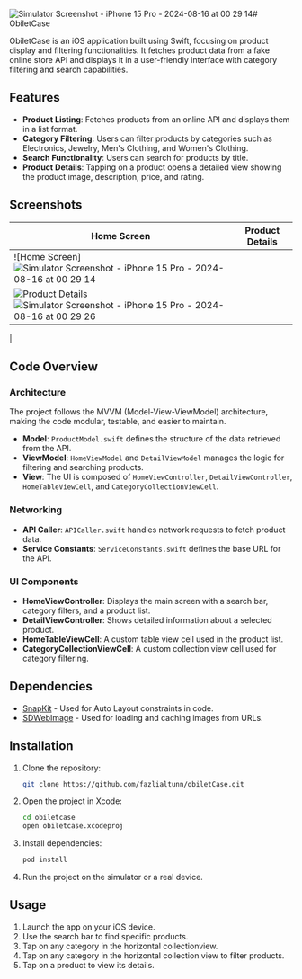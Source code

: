 ![Simulator Screenshot - iPhone 15 Pro - 2024-08-16 at 00 29 14](https://github.com/user-attachments/assets/bbb2f909-9a37-408b-bef0-46abaf6c01ab)# ObiletCase

ObiletCase is an iOS application built using Swift, focusing on product display and filtering functionalities. It fetches product data from a fake online store API and displays it in a user-friendly interface with category filtering and search capabilities.

## Features

- **Product Listing**: Fetches products from an online API and displays them in a list format.
- **Category Filtering**: Users can filter products by categories such as Electronics, Jewelry, Men's Clothing, and Women's Clothing.
- **Search Functionality**: Users can search for products by title.
- **Product Details**: Tapping on a product opens a detailed view showing the product image, description, price, and rating.

## Screenshots

| Home Screen | Product Details |
|-------------|-----------------|
| ![Home Screen] ![Simulator Screenshot - iPhone 15 Pro - 2024-08-16 at 00 29 14](https://github.com/user-attachments/assets/9e400b2e-5064-4834-897f-b75eeefcc823)
| ![Product Details](path_to_product_details_image)![Simulator Screenshot - iPhone 15 Pro - 2024-08-16 at 00 29 26](https://github.com/user-attachments/assets/1ab85470-e59d-424a-9c0c-cef815266661)
 |

## Code Overview

### Architecture

The project follows the MVVM (Model-View-ViewModel) architecture, making the code modular, testable, and easier to maintain.

- **Model**: `ProductModel.swift` defines the structure of the data retrieved from the API.
- **ViewModel**: `HomeViewModel` and `DetailViewModel` manages the logic for filtering and searching products.
- **View**: The UI is composed of `HomeViewController`, `DetailViewController`, `HomeTableViewCell`, and `CategoryCollectionViewCell`.

### Networking

- **API Caller**: `APICaller.swift` handles network requests to fetch product data.
- **Service Constants**: `ServiceConstants.swift` defines the base URL for the API.

### UI Components

- **HomeViewController**: Displays the main screen with a search bar, category filters, and a product list.
- **DetailViewController**: Shows detailed information about a selected product.
- **HomeTableViewCell**: A custom table view cell used in the product list.
- **CategoryCollectionViewCell**: A custom collection view cell used for category filtering.

## Dependencies

- [SnapKit](https://github.com/SnapKit/SnapKit) - Used for Auto Layout constraints in code.
- [SDWebImage](https://github.com/SDWebImage/SDWebImage) - Used for loading and caching images from URLs.

## Installation

1. Clone the repository:

    ```bash
    git clone https://github.com/fazlialtunn/obiletCase.git
    ```

2. Open the project in Xcode:

    ```bash
    cd obiletcase
    open obiletcase.xcodeproj
    ```

3. Install dependencies:

    ```bash
    pod install
    ```

4. Run the project on the simulator or a real device.

## Usage

1. Launch the app on your iOS device.
2. Use the search bar to find specific products.
3. Tap on any category in the horizontal collectionview.
3. Tap on any category in the horizontal collection view to filter products.
4. Tap on a product to view its details.


